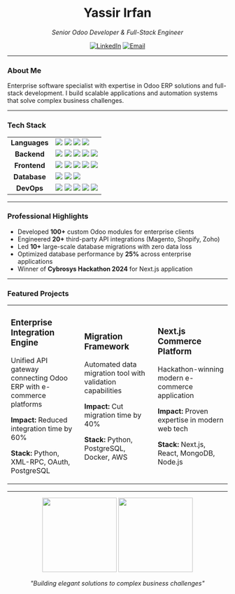 <div align="center">
  <h1>Yassir Irfan</h1>
  <p><em>Senior Odoo Developer & Full-Stack Engineer</em></p>
  
  [![LinkedIn](https://img.shields.io/badge/LinkedIn-Yassir_Irfan-0077B5?style=flat&logo=linkedin)](https://linkedin.com/in/yassir-irfan)
  [![Email](https://img.shields.io/badge/Email-yassirirfan7%40gmail.com-D14836?style=flat&logo=gmail)](mailto:yassirirfan7@gmail.com)
</div>

---

### About Me

Enterprise software specialist with expertise in Odoo ERP solutions and full-stack development. I build scalable applications and automation systems that solve complex business challenges.

---

### Tech Stack

<div align="center">

<table>
  <tr>
    <td align="center"><strong>Languages</strong></td>
    <td>
      <img src="https://img.shields.io/badge/Python-3776AB?style=for-the-badge&logo=python&logoColor=white">
      <img src="https://img.shields.io/badge/JavaScript-F7DF1E?style=for-the-badge&logo=javascript&logoColor=black">
      <img src="https://img.shields.io/badge/TypeScript-007ACC?style=for-the-badge&logo=typescript&logoColor=white">
      <img src="https://img.shields.io/badge/C-00599C?style=for-the-badge&logo=c&logoColor=white">
    </td>
  </tr>
  <tr>
    <td align="center"><strong>Backend</strong></td>
    <td>
      <img src="https://img.shields.io/badge/Odoo-714B67?style=for-the-badge&logo=odoo&logoColor=white">
      <img src="https://img.shields.io/badge/Node.js-339933?style=for-the-badge&logo=nodedotjs&logoColor=white">
      <img src="https://img.shields.io/badge/Express-000000?style=for-the-badge&logo=express&logoColor=white">
      <img src="https://img.shields.io/badge/REST_API-FF6C37?style=for-the-badge&logo=postman&logoColor=white">
      <img src="https://img.shields.io/badge/GraphQL-E10098?style=for-the-badge&logo=graphql&logoColor=white">
    </td>
  </tr>
  <tr>
    <td align="center"><strong>Frontend</strong></td>
    <td>
      <img src="https://img.shields.io/badge/React-20232A?style=for-the-badge&logo=react&logoColor=61DAFB">
      <img src="https://img.shields.io/badge/Next.js-000000?style=for-the-badge&logo=nextdotjs&logoColor=white">
      <img src="https://img.shields.io/badge/HTML5-E34F26?style=for-the-badge&logo=html5&logoColor=white">
      <img src="https://img.shields.io/badge/CSS3-1572B6?style=for-the-badge&logo=css3&logoColor=white">
      <img src="https://img.shields.io/badge/Tailwind-38B2AC?style=for-the-badge&logo=tailwind-css&logoColor=white">
    </td>
  </tr>
  <tr>
    <td align="center"><strong>Database</strong></td>
    <td>
      <img src="https://img.shields.io/badge/PostgreSQL-316192?style=for-the-badge&logo=postgresql&logoColor=white">
      <img src="https://img.shields.io/badge/MongoDB-4EA94B?style=for-the-badge&logo=mongodb&logoColor=white">
      <img src="https://img.shields.io/badge/Query_Optimization-FF6C37?style=for-the-badge&logo=databricks&logoColor=white">
    </td>
  </tr>
  <tr>
    <td align="center"><strong>DevOps</strong></td>
    <td>
      <img src="https://img.shields.io/badge/Docker-2496ED?style=for-the-badge&logo=docker&logoColor=white">
      <img src="https://img.shields.io/badge/AWS-232F3E?style=for-the-badge&logo=amazon-aws&logoColor=white">
      <img src="https://img.shields.io/badge/Git-F05032?style=for-the-badge&logo=git&logoColor=white">
      <img src="https://img.shields.io/badge/Linux-FCC624?style=for-the-badge&logo=linux&logoColor=black">
      <img src="https://img.shields.io/badge/CI/CD-2088FF?style=for-the-badge&logo=github-actions&logoColor=white">
    </td>
  </tr>
</table>

</div>

---

### Professional Highlights

- Developed **100+** custom Odoo modules for enterprise clients
- Engineered **20+** third-party API integrations (Magento, Shopify, Zoho)
- Led **10+** large-scale database migrations with zero data loss
- Optimized database performance by **25%** across enterprise applications
- Winner of **Cybrosys Hackathon 2024** for Next.js application

---

### Featured Projects

<table>
  <tr>
    <td width="33%">
      <h3>Enterprise Integration Engine</h3>
      <p>Unified API gateway connecting Odoo ERP with e-commerce platforms</p>
      <p><strong>Impact:</strong> Reduced integration time by 60%</p>
      <p><strong>Stack:</strong> Python, XML-RPC, OAuth, PostgreSQL</p>
    </td>
    <td width="33%">
      <h3>Migration Framework</h3>
      <p>Automated data migration tool with validation capabilities</p>
      <p><strong>Impact:</strong> Cut migration time by 40%</p>
      <p><strong>Stack:</strong> Python, PostgreSQL, Docker, AWS</p>
    </td>
    <td width="33%">
      <h3>Next.js Commerce Platform</h3>
      <p>Hackathon-winning modern e-commerce application</p>
      <p><strong>Impact:</strong> Proven expertise in modern web tech</p>
      <p><strong>Stack:</strong> Next.js, React, MongoDB, Node.js</p>
    </td>
  </tr>
</table>

---

<div align="center">
  <img src="https://github-readme-stats.vercel.app/api?username=yassirirfan&show_icons=true&theme=react&hide_border=true&count_private=true" height="170px" />
  <img src="https://github-readme-streak-stats.herokuapp.com/?user=yassirirfan&theme=react&hide_border=true" height="170px" />
</div>

<div align="center">
  <p><em>"Building elegant solutions to complex business challenges"</em></p>
</div>
